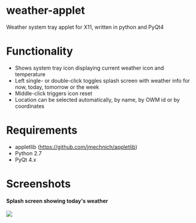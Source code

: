 weather-applet
==============

Weather system tray applet for X11, written in python and PyQt4

Functionality
=============

- Shows system tray icon displaying current weather icon and temperature
- Left single- or double-click toggles splash screen with weather info for now,
  today, tomorrow or the week
- Middle-click triggers icon reset
- Location can be selected automatically, by name, by OWM id or by coordinates

Requirements
============

- appletlib (https://github.com/jmechnich/appletlib)
- Python 2.7
- PyQt 4.x

Screenshots
===========

#### Splash screen showing today's weather
![](https://raw.github.com/jmechnich/weather-applet/master/screens/screen-today.png)

